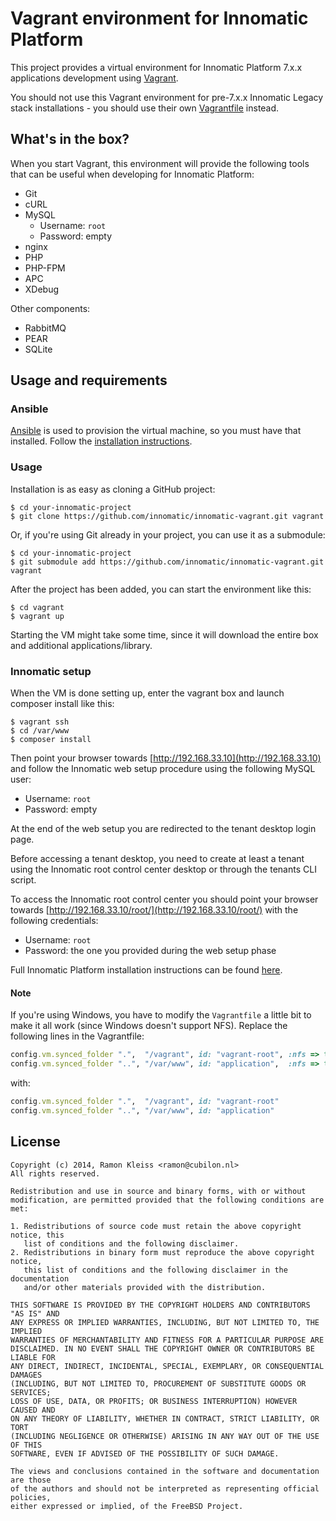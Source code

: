 # Vagrant environment for Innomatic Platform

This project provides a virtual environment for Innomatic Platform 7.x.x
applications development using [Vagrant](https://vagrantup.com).

You should not use this Vagrant environment for pre-7.x.x Innomatic Legacy
stack installations - you should use their own
[Vagrantfile](https://github.com/innomatic/innomatic-legacy/blob/develop/Vagrantfile)
instead.

## What's in the box?

When you start Vagrant, this environment will provide the following tools
that can be useful when developing for Innomatic Platform:

- Git
- cURL
- MySQL
  * Username: `root`
  * Password: empty
- nginx
- PHP
- PHP-FPM
- APC
- XDebug

Other components:
- RabbitMQ
- PEAR
- SQLite

## Usage and requirements

### Ansible

[Ansible](http://ansible.com) is used to provision the virtual machine, so you
must have that installed. Follow the
[installation instructions](http://docs.ansible.com/intro_installation.html#installation).

### Usage

Installation is as easy as cloning a GitHub project:

```
$ cd your-innomatic-project
$ git clone https://github.com/innomatic/innomatic-vagrant.git vagrant
```

Or, if you're using Git already in your project, you can use it as a submodule:

```
$ cd your-innomatic-project
$ git submodule add https://github.com/innomatic/innomatic-vagrant.git vagrant
```

After the project has been added, you can start the environment like this:

```
$ cd vagrant
$ vagrant up
```

Starting the VM might take some time, since it will download the entire box
and additional applications/library.

### Innomatic setup

When the VM is done setting up, enter the vagrant box and launch composer
install like this:

```
$ vagrant ssh
$ cd /var/www
$ composer install
```

Then point your browser towards [http://192.168.33.10](http://192.168.33.10)
and follow the Innomatic web setup procedure using the following MySQL user:

* Username: `root`
* Password: empty

At the end of the web setup you are redirected to the tenant desktop login
page.

Before accessing a tenant desktop, you need to create at least a tenant using
the Innomatic root control center desktop or through the tenants CLI script.

To access the Innomatic root control center you should point your browser
towards [http://192.168.33.10/root/](http://192.168.33.10/root/) with the
following credentials:

* Username: `root`
* Password: the one you provided during the web setup phase

Full Innomatic Platform installation instructions can be found
[here](https://innomatic.atlassian.net/wiki/display/IMP/Installation+and+Upgrade+Guides).

#### Note

If you're using Windows, you have to modify the `Vagrantfile` a little bit to
make it all work (since Windows doesn't support NFS). Replace the following
lines in the Vagrantfile:

```ruby
config.vm.synced_folder ".",  "/vagrant", id: "vagrant-root", :nfs => true
config.vm.synced_folder "..", "/var/www", id: "application",  :nfs => true
```

with:

```ruby
config.vm.synced_folder ".",  "/vagrant", id: "vagrant-root"
config.vm.synced_folder "..", "/var/www", id: "application"
```

## License

```
Copyright (c) 2014, Ramon Kleiss <ramon@cubilon.nl>
All rights reserved.

Redistribution and use in source and binary forms, with or without
modification, are permitted provided that the following conditions are met:

1. Redistributions of source code must retain the above copyright notice, this
   list of conditions and the following disclaimer.
2. Redistributions in binary form must reproduce the above copyright notice,
   this list of conditions and the following disclaimer in the documentation
   and/or other materials provided with the distribution.

THIS SOFTWARE IS PROVIDED BY THE COPYRIGHT HOLDERS AND CONTRIBUTORS "AS IS" AND
ANY EXPRESS OR IMPLIED WARRANTIES, INCLUDING, BUT NOT LIMITED TO, THE IMPLIED
WARRANTIES OF MERCHANTABILITY AND FITNESS FOR A PARTICULAR PURPOSE ARE
DISCLAIMED. IN NO EVENT SHALL THE COPYRIGHT OWNER OR CONTRIBUTORS BE LIABLE FOR
ANY DIRECT, INDIRECT, INCIDENTAL, SPECIAL, EXEMPLARY, OR CONSEQUENTIAL DAMAGES
(INCLUDING, BUT NOT LIMITED TO, PROCUREMENT OF SUBSTITUTE GOODS OR SERVICES;
LOSS OF USE, DATA, OR PROFITS; OR BUSINESS INTERRUPTION) HOWEVER CAUSED AND
ON ANY THEORY OF LIABILITY, WHETHER IN CONTRACT, STRICT LIABILITY, OR TORT
(INCLUDING NEGLIGENCE OR OTHERWISE) ARISING IN ANY WAY OUT OF THE USE OF THIS
SOFTWARE, EVEN IF ADVISED OF THE POSSIBILITY OF SUCH DAMAGE.

The views and conclusions contained in the software and documentation are those
of the authors and should not be interpreted as representing official policies,
either expressed or implied, of the FreeBSD Project.
```
